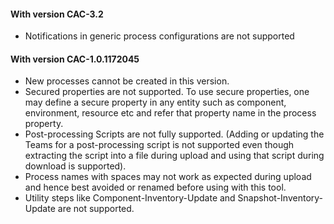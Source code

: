 #### With version CAC-3.2
* Notifications in generic process configurations are not supported

#### With version CAC-1.0.1172045

* New processes cannot be created in this version.
* Secured properties are not supported. To use secure properties, one may define a secure property in any entity such as component, environment, resource etc and refer that property name in the process property.
* Post-processing Scripts are not fully supported. (Adding or updating the Teams for a post-processing script is not supported even though extracting the script into a file during upload and using that script during download is supported).
* Process names with spaces may not work as expected during upload and hence best avoided or renamed before using with this tool.
* Utility steps like Component-Inventory-Update and Snapshot-Inventory-Update are not supported.